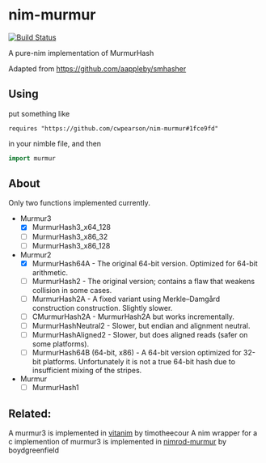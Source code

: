 # nim-murmur

[![Build Status](https://travis-ci.org/cwpearson/nim-murmur.svg?branch=master)](https://travis-ci.org/cwpearson/nim-murmur)

A pure-nim implementation of MurmurHash

Adapted from https://github.com/aappleby/smhasher

## Using

put something like

```
requires "https://github.com/cwpearson/nim-murmur#1fce9fd"
```

in your nimble file, and then

```nim
import murmur
```

## About

Only two functions implemented currently.

- Murmur3
  - [x] MurmurHash3_x64_128
  - [ ] MurmurHash3_x86_32
  - [ ] MurmurHash3_x86_128
- Murmur2
  - [x] MurmurHash64A - The original 64-bit version. Optimized for 64-bit arithmetic.
  - [ ] MurmurHash2 - The original version; contains a flaw that weakens collision in some cases.
  - [ ] MurmurHash2A - A fixed variant using Merkle–Damgård construction construction. Slightly slower.
  - [ ] CMurmurHash2A - MurmurHash2A but works incrementally.
  - [ ] MurmurHashNeutral2 - Slower, but endian and alignment neutral.
  - [ ] MurmurHashAligned2 - Slower, but does aligned reads (safer on some platforms).
  - [ ] MurmurHash64B (64-bit, x86) - A 64-bit version optimized for 32-bit platforms. Unfortunately it is not a true 64-bit hash due to insufficient mixing of the stripes.
- Murmur
  - [ ] MurmurHash1

## Related:

A murmur3 is implemented in [vitanim](https://github.com/timotheecour/vitanim/blob/master/murmur/murmur.nim) by timotheecour
A nim wrapper for a c implemention of murmur3 is implemented in [nimrod-murmur](https://github.com/boydgreenfield/nimrod-murmur) by boydgreenfield